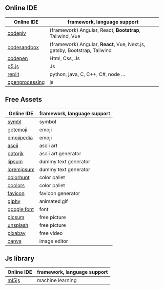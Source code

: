 ## Online IDE

| Online IDE                                    | framework, language support                                               |
| --------------------------------------------- | ------------------------------------------------------------------------- |
| [codeply](https://www.codeply.com/)           | (framework) Angular, React, **Bootstrap**, Tailwind, Vue                  |
| [codesandbox](https://codesandbox.io/)        | (framework) Angular, **React**, Vue, Next.js, gatsby, Bootstrap, Tailwind |
| [codepen](https://codepen.io/)                | Html, Css, Js                                                             |
| [p5.js](https://p5js.org/get-started/)        | Js                                                                        |
| [replit](https://replit.com/)                 | python, java, C, C++, C#, node ...                                        |
| [openprocessing](https://openprocessing.org/) | js                                                                        |

## Free Assets

| Online IDE                                                               | framework, language support |
| ------------------------------------------------------------------------ | --------------------------- |
| [symbl](https://symbl.cc/en/)                                            | symbol                      |
| [getemoji](https://getemoji.com/)                                        | emoji                       |
| [emojipedia](https://emojipedia.org/)                                    | emoji                       |
| [ascii](https://ascii.co.uk/art)                                         | ascii art                   |
| [patorjk](https://patorjk.com/software/taag/#p=display&f=Graffiti&t=joy) | ascii art generator         |
| [lipsum](https://www.lipsum.com/)                                        | dummy text generator        |
| [loremipsum](https://loremipsum.io/generator/)                           | dummy text generator        |
| [colorhunt](https://colorhunt.co/)                                       | color pallet                |
| [coolors](https://coolors.co/palettes/trending)                          | color pallet                |
| [favicon](https://www.favicon.cc/)                                       | favicon generator           |
| [giphy](https://giphy.com/)                                              | animated gif                |
| [google font](https://fonts.google.com/)                                 | font                        |
| [picsum](https://picsum.photos/)                                         | free picture                |
| [unsplash](https://unsplash.com/)                                        | free picture                |
| [pixabay](https://pixabay.com/videos/)                                   | free video                  |
| [canva](https://www.canva.com/)                                          | image editor                |

## Js library

| Online IDE                  | framework, language support |
| --------------------------- | --------------------------- |
| [ml5js](https://ml5js.org/) | machine learning            |
